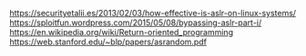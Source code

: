https://securityetalii.es/2013/02/03/how-effective-is-aslr-on-linux-systems/
https://sploitfun.wordpress.com/2015/05/08/bypassing-aslr-part-i/
https://en.wikipedia.org/wiki/Return-oriented_programming
https://web.stanford.edu/~blp/papers/asrandom.pdf
